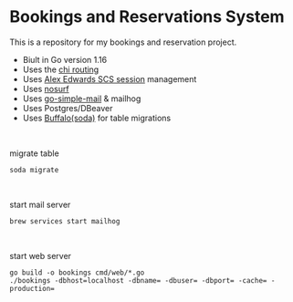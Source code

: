 # Bookings and Reservations System

This is a repository for my bookings and reservation project.

- Biult in Go version 1.16
- Uses the [chi routing](https://github.com/go-chi/chi)
- Uses [Alex Edwards SCS session](https://github.com/alexedwards/scs/v2) management
- Uses [nosurf](https://github.com/justinas/nosurf)
- Uses [go-simple-mail](https://github.com/xhit/go-simple-mail) & mailhog
- Uses Postgres/DBeaver
- Uses [Buffalo(soda)](https://gobuffalo.io/en/docs/db/migrations) for table migrations

</br>

migrate table
```bash=
soda migrate
```

</br>

start mail server
```bash=
brew services start mailhog
```

</br>

start web server
```bash=
go build -o bookings cmd/web/*.go
./bookings -dbhost=localhost -dbname= -dbuser= -dbport= -cache= -production=
```